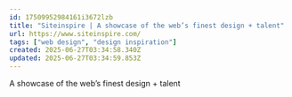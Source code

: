 ```yaml
---
id: 17509952984161i3672lzb
title: "Siteinspire | A showcase of the web’s finest design + talent"
url: https://www.siteinspire.com/
tags: ["web design", "design inspiration"]
created: 2025-06-27T03:34:58.340Z
updated: 2025-06-27T03:34:59.853Z
---
```

A showcase of the web’s finest design + talent

